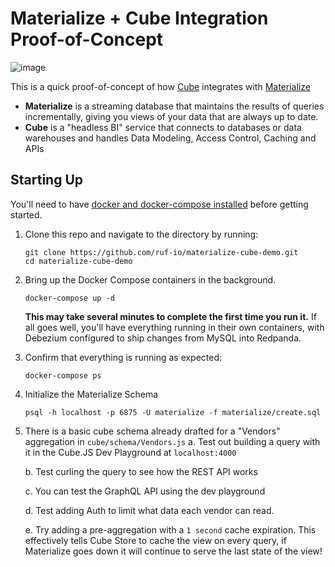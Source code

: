 # Materialize + Cube Integration Proof-of-Concept

![image](https://user-images.githubusercontent.com/11527560/168118268-7e5531aa-ce9c-4300-8aef-61ae6faa373e.png)

This is a quick proof-of-concept of how [Cube](https://cube.dev/) integrates with [Materialize]()

- **Materialize** is a streaming database that maintains the results of queries incrementally, giving you views of your data that are always up to date.
- **Cube** is a "headless BI" service that connects to databases or data warehouses and handles Data Modeling, Access Control, Caching and APIs

## Starting Up

You'll need to have [docker and docker-compose installed](https://materialize.com/docs/third-party/docker) before getting started.

1. Clone this repo and navigate to the directory by running:

   ```shell session
   git clone https://github.com/ruf-io/materialize-cube-demo.git
   cd materialize-cube-demo
   ```

2. Bring up the Docker Compose containers in the background.

   ```shell session
   docker-compose up -d
   ```

   **This may take several minutes to complete the first time you run it.** If all goes well, you'll have everything running in their own containers, with Debezium configured to ship changes from MySQL into Redpanda.

3. Confirm that everything is running as expected:

   ```shell session
   docker-compose ps
   ```

4. Initialize the Materialize Schema

   ```shell session
   psql -h localhost -p 6875 -U materialize -f materialize/create.sql
   ```

5. There is a basic cube schema already drafted for a "Vendors" aggregation in `cube/schema/Vendors.js`
   a. Test out building a query with it in the Cube.JS Dev Playground at `localhost:4000`

   b. Test curling the query to see how the REST API works

   c. You can test the GraphQL API using the dev playground

   d. Test adding Auth to limit what data each vendor can read.

   e. Try adding a pre-aggregation with a `1 second` cache expiration. This effectively tells Cube Store to cache the view on every query, if Materialize goes down it will continue to serve the last state of the view!
